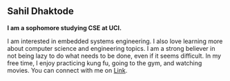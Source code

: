 ## Sahil Dhaktode

**I am a sophomore studying CSE at UCI.**

I am interested in embedded systems engineering. I also love learning more about computer science and engineering topics. I am a strong believer in not being lazy to do what needs to be done, even if it seems difficult. In my free time, I enjoy practicing kung fu, going to the gym, and watching movies. You can connect with me on [Link](https://www.linkedin.com/in/sahil-dhaktode-5a476422a/).
